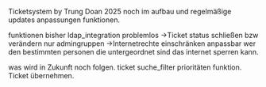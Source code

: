 Ticketsystem by Trung Doan 2025 noch im aufbau und regelmäßige updates anpassungen funktionen.

funktionen bisher ldap_integration problemlos
->Ticket status schließen bzw verändern nur admingruppen
->Internetrechte einschränken anpassbar wer den bestimmten personen die untergeordnet sind das internet sperren kann.

was wird in Zukunft noch folgen.
ticket suche_filter
prioritäten funktion.
Ticket übernehmen.
